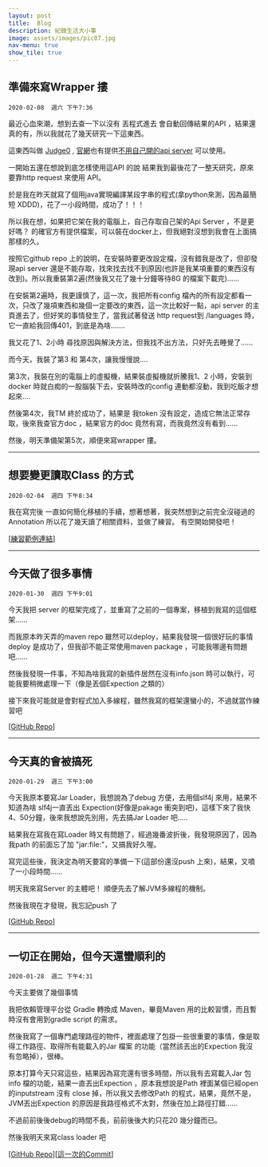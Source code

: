 ```yaml
---
layout: post
title:  Blog
description: 紀錄生活大小事
image: assets/images/pic07.jpg
nav-menu: true
show_tile: true
---
```


## 準備來寫Wrapper 摟
```2020-02-08  週六 下午7:36```

最近心血來潮，想到去查一下以沒有 丟程式進去 會自動回傳結果的API ，結果還真的有，所以我就花了幾天研究一下這東西。

這東西叫做 [Judge0](github.com/judge0/api) , [官網](judge0.com)也有提供[不用自己開的api server](api.judge0.com) 可以使用。

一開始五還在想說到底怎樣使用這API 的說 結果我到最後花了一整天研究，原來要靠http request 來使用 API。

於是我在昨天就寫了個用java實現編譯某段字串的程式(拿python來測，因為最簡短 XDDD)，花了一小段時間，成功了！！！

所以我在想，如果把它架在我的電腦上，自己存取自己架的Api Server ，不是更好嗎？  的確官方有提供檔案，可以裝在docker上，但我絕對沒想到我會在上面搞那樣的久。

按照它github repo 上的說明，在安裝時要更改設定檔，沒有錯我是改了，但卻發現api server 還是不能存取，找來找去找不到原因(也許是我某項重要的東西沒有改到)。所以我重裝第2遍(然後我又花了幾十分鐘等待8G 的檔案下載完)......

在安裝第2遍時，我更謹慎了，這一次，我把所有config 檔內的所有設定都看一次，只改了幾項東西和幾個一定要改的東西，這一次比較好一點，api server 的主頁進去了，但好笑的事情發生了，當我試著發送 http request到 /languages 時，它一直給我回傳401，到底是為啥.......

我又花了1、2小時 尋找原因與解決方法，但我找不出方法，只好先去睡覺了......

而今天，我裝了第3 和 第4次，讓我慢慢說....

第3次，我裝在別的電腦上的虛擬機，結果裝虛擬機就折騰我1、2 小時，安裝到docker 時就白痴的一股腦裝下去，安裝時改的config 連動都沒動，我到吃飯才想起來....

然後第4次，我TM 終於成功了，結果是 我token 沒有設定，造成它無法正常存取，後來我查官方doc ，結果官方的doc 竟然有寫，而我竟然沒有看到......

然後，明天準備架第5次，順便來寫wrapper 摟。

- - - 

## 想要變更讀取Class 的方式
```2020-02-04  週四 下午8:34```

我在寫完後 一直如何簡化移植的手續，想著想著，我突然想到之前完全沒碰過的Annotation 所以花了幾天讀了相關資料，並做了練習。
有空開始開發吧！
 
[[練習範例連結](https://repl.it/@bbeenn1227/AnnotationPractice2)]

- - -

## 今天做了很多事情
```2020-01-30  週四 下午9:01```

今天我把 server 的框架完成了，並重寫了之前的一個專案，移植到我寫的這個框架......

而我原本昨天弄的maven repo 雖然可以deploy，結果我發現一個很好玩的事情deploy 是成功了，但我卻不能正常使用maven package ，可能我哪邊有問題吧......

然後我發現一件事，不知為啥我寫的新插件居然在沒有info.json 時可以執行，可能我要稍微處理一下（像是丟個Expection 之類的）

接下來我可能就是會對程式加入多線程，雖然我寫的框架還蠻小的，不過就當作練習吧

[[GitHub Repo](https://github.com/bloodnighttw/JDAwP)]

- - -

## 今天真的會被搞死
```2020-01-29  週三 下午3:00```

今天我原本要寫Jar Loader，我想說為了debug 方便，去用個slf4j 來用，結果不知道為啥 slf4j一直丟出 Expection(好像是pakage 衝突到吧)，這樣下來了我快4、50分鐘，後來我想說先別用，先去搞Jar Loader 吧.....

結果我在寫我在寫Loader 時又有問題了，經過幾番波折後，我發現原因了，因為我path 的前面忘了加 "jar:file:"，又搞我好久喔。

寫完這些後，我決定為明天要寫的準備一下(這部份還沒push 上來)，結果，又噴了一小段時間......

明天我來寫Server 的主體吧！ 順便先去了解JVM多線程的機制。

然後我現在才發現，我忘記push 了

[[GitHub Repo](https://github.com/bloodnighttw/JDAwP)]

- - -

## 一切正在開始，但今天還蠻順利的  
```2020-01-28  週二 下午4:31```

今天主要做了幾個事情

我把依賴管理平台從 Gradle 轉換成 Maven，畢竟Maven 用的比較習慣，而且暫時沒有會用到gradle script 的需求。

然後我寫了一個專門處理路徑的物件，裡面處理了包掛一些很重要的事情，像是取得工作路徑、取得所有能載入的Jar 檔案 的功能（當然該丟出的Expection 我沒有忽略掉），很棒。

原本打算今天只寫這些，結果因為寫完還有很多時間，所以我有去寫載入Jar 包info 檔的功能，結果一直丟出Expection ，原本我想說是Path 裡面某個已經open 的inputstream 沒有 close 掉，所以我又去修改Path 的程式，結果，竟然不是，JVM丟出Expection 的原因是我路徑格式不太對，然後在加上路徑打錯......

不過前前後後debug的時間不長，前前後後大約只花20 幾分鐘而已。

然後我明天來寫class loader 吧

[[GitHub Repo](https://github.com/bloodnighttw/JDAwP)][[這一次的Commit](https://github.com/bloodnighttw/JDAwP/commit/d7d93f1c47dc77db78bde7a70cc99a503303d3dc)]

